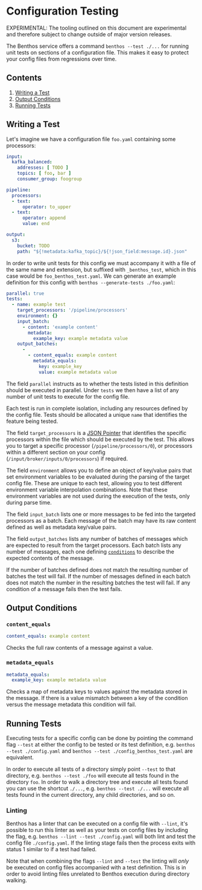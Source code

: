 Configuration Testing
=====================

EXPERIMENTAL: The tooling outlined on this document are experimental and therefore subject to change outside of major version releases.

The Benthos service offers a command `benthos --test ./...` for running unit tests on sections of a configuration file. This makes it easy to protect your config files from regressions over time.

## Contents

1. [Writing a Test](#writing_a_test)
2. [Output Conditions](#output_conditions)
3. [Running Tests](#running_tests)

## Writing a Test

Let's imagine we have a configuration file `foo.yaml` containing some processors:

```yaml
input:
  kafka_balanced:
    addresses: [ TODO ]
    topics: [ foo, bar ]
    consumer_group: foogroup

pipeline:
  processors:
  - text:
      operator: to_upper
  - text:
      operator: append
      value: end

output:
  s3:
    bucket: TODO
    path: "${!metadata:kafka_topic}/${!json_field:message.id}.json"
```

In order to write unit tests for this config we must accompany it with a file of the same name and extension, but suffixed with `_benthos_test`, which in this case would be `foo_benthos_test.yaml`. We can generate an example definition for this config with `benthos --generate-tests ./foo.yaml`:

```yaml
parallel: true
tests:
  - name: example test
    target_processors: '/pipeline/processors'
    environment: {}
    input_batch:
      - content: 'example content'
        metadata:
          example_key: example metadata value
    output_batches:
      -
        - content_equals: example content
          metadata_equals:
            key: example_key
            value: example metadata value
```

The field `parallel` instructs as to whether the tests listed in this definition should be executed in parallel. Under `tests` we then have a list of any number of unit tests to execute for the config file. 

Each test is run in complete isolation, including any resources defined by the config file. Tests should be allocated a unique `name` that identifies the feature being tested.

The field `target_processors` is a [JSON Pointer][json-pointer] that identifies the specific processors within the file which should be executed by the test. This allows you to target a specific processor (`/pipeline/processors/0`), or processors within a different section on your config (`/input/broker/inputs/0/processors`) if required.

The field `environment` allows you to define an object of key/value pairs that set environment variables to be evaluated during the parsing of the target config file. These are unique to each test, allowing you to test different environment variable interpolation combinations. Note that these environment variables are not used during the execution of the tests, only during parse time.

The field `input_batch` lists one or more messages to be fed into the targeted processors as a batch. Each message of the batch may have its raw content defined as well as metadata key/value pairs.

The field `output_batches` lists any number of batches of messages which are expected to result from the target processors. Each batch lists any number of messages, each one defining [`conditions`](#output_conditions) to describe the expected contents of the message.

If the number of batches defined does not match the resulting number of batches the test will fail. If the number of messages defined in each batch does not match the number in the resulting batches the test will fail. If any condition of a message fails then the test fails.

## Output Conditions

### `content_equals`

```yaml
content_equals: example content
```

Checks the full raw contents of a message against a value.

### `metadata_equals`

```yaml
metadata_equals:
  example_key: example metadata value
```

Checks a map of metadata keys to values against the metadata stored in the message. If there is a value mismatch between a key of the condition versus the message metadata this condition will fail.

## Running Tests

Executing tests for a specific config can be done by pointing the command flag `--test` at either the config to be tested or its test definition, e.g. `benthos --test ./config.yaml` and `benthos --test ./config_benthos_test.yaml` are equivalent.

In order to execute all tests of a directory simply point `--test` to that directory, e.g. `benthos --test ./foo` will execute all tests found in the directory `foo`. In order to walk a directory tree and execute all tests found you can use the shortcut `./...`, e.g. `benthos --test ./...` will execute all tests found in the current directory, any child directories, and so on.

### Linting

Benthos has a linter that can be executed on a config file with `--lint`, it's possible to run this linter as well as your tests on config files by including the flag, e.g. `benthos --lint --test ./config.yaml` will both lint and test the config file `./config.yaml`. If the linting stage fails then the process exits with status 1 similar to if a test had failed.

Note that when combining the flags `--lint` and `--test` the linting will _only_ be executed on config files accompanied with a test definition. This is in order to avoid linting files unrelated to Benthos execution during directory walking.

[json-pointer]: https://tools.ietf.org/html/rfc6901